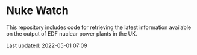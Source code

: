 # Nuke Watch

This repository includes code for retrieving the latest information available on the output of EDF nuclear power plants in the UK.

Last updated: 2022-05-01 07:09